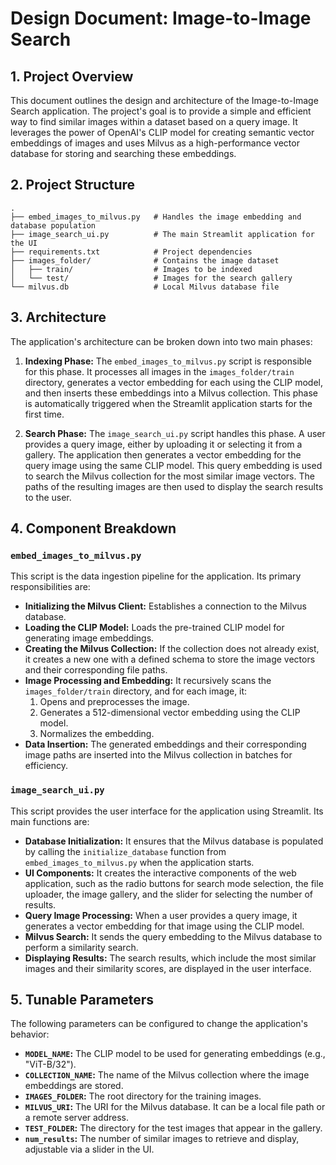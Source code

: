 # Design Document: Image-to-Image Search

## 1. Project Overview

This document outlines the design and architecture of the Image-to-Image Search application. The project's goal is to provide a simple and efficient way to find similar images within a dataset based on a query image. It leverages the power of OpenAI's CLIP model for creating semantic vector embeddings of images and uses Milvus as a high-performance vector database for storing and searching these embeddings.

## 2. Project Structure

```
.
├── embed_images_to_milvus.py   # Handles the image embedding and database population
├── image_search_ui.py          # The main Streamlit application for the UI
├── requirements.txt            # Project dependencies
├── images_folder/              # Contains the image dataset
│   ├── train/                  # Images to be indexed
│   └── test/                   # Images for the search gallery
└── milvus.db                   # Local Milvus database file
```

## 3. Architecture

The application's architecture can be broken down into two main phases:

1.  **Indexing Phase:** The `embed_images_to_milvus.py` script is responsible for this phase. It processes all images in the `images_folder/train` directory, generates a vector embedding for each using the CLIP model, and then inserts these embeddings into a Milvus collection. This phase is automatically triggered when the Streamlit application starts for the first time.

2.  **Search Phase:** The `image_search_ui.py` script handles this phase. A user provides a query image, either by uploading it or selecting it from a gallery. The application then generates a vector embedding for the query image using the same CLIP model. This query embedding is used to search the Milvus collection for the most similar image vectors. The paths of the resulting images are then used to display the search results to the user.

## 4. Component Breakdown

### `embed_images_to_milvus.py`

This script is the data ingestion pipeline for the application. Its primary responsibilities are:

-   **Initializing the Milvus Client:** Establishes a connection to the Milvus database.
-   **Loading the CLIP Model:** Loads the pre-trained CLIP model for generating image embeddings.
-   **Creating the Milvus Collection:** If the collection does not already exist, it creates a new one with a defined schema to store the image vectors and their corresponding file paths.
-   **Image Processing and Embedding:** It recursively scans the `images_folder/train` directory, and for each image, it:
    1.  Opens and preprocesses the image.
    2.  Generates a 512-dimensional vector embedding using the CLIP model.
    3.  Normalizes the embedding.
-   **Data Insertion:** The generated embeddings and their corresponding image paths are inserted into the Milvus collection in batches for efficiency.

### `image_search_ui.py`

This script provides the user interface for the application using Streamlit. Its main functions are:

-   **Database Initialization:** It ensures that the Milvus database is populated by calling the `initialize_database` function from `embed_images_to_milvus.py` when the application starts.
-   **UI Components:** It creates the interactive components of the web application, such as the radio buttons for search mode selection, the file uploader, the image gallery, and the slider for selecting the number of results.
-   **Query Image Processing:** When a user provides a query image, it generates a vector embedding for that image using the CLIP model.
-   **Milvus Search:** It sends the query embedding to the Milvus database to perform a similarity search.
-   **Displaying Results:** The search results, which include the most similar images and their similarity scores, are displayed in the user interface.

## 5. Tunable Parameters

The following parameters can be configured to change the application's behavior:

-   **`MODEL_NAME`:** The CLIP model to be used for generating embeddings (e.g., "ViT-B/32").
-   **`COLLECTION_NAME`:** The name of the Milvus collection where the image embeddings are stored.
-   **`IMAGES_FOLDER`:** The root directory for the training images.
-   **`MILVUS_URI`:** The URI for the Milvus database. It can be a local file path or a remote server address.
-   **`TEST_FOLDER`:** The directory for the test images that appear in the gallery.
-   **`num_results`:** The number of similar images to retrieve and display, adjustable via a slider in the UI.
